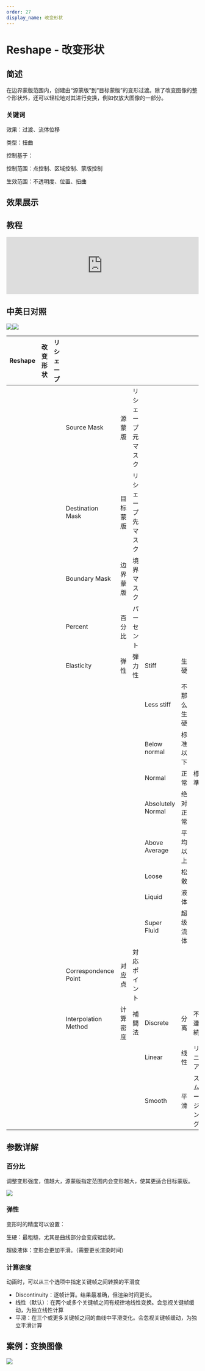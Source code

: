 ```yaml
---
order: 27
display_name: 改变形状
---
```


# Reshape - 改变形状

## 简述

在边界蒙版范围内，创建由“源蒙版”到“目标蒙版”的变形过渡。除了改变图像的整个形状外，还可以轻松地对其进行变换，例如仅放大图像的一部分。

### 关键词

效果：过渡、流体位移

类型：扭曲

控制基于：

控制范围：点控制、区域控制、蒙版控制

生效范围：不透明度、位置、扭曲

## 效果展示

## 教程

<iframe src="https://player.bilibili.com/player.html?bvid=BV1e34y1X7Vj&page=84&high_quality=1" width="100%" allowfullscreen="allowfullscreen" frameborder="0"></iframe>

## 中英日对照

![](https://mir.yuelili.com/user/AE/effects/AE-Effects-Distort-Reshap.png)![](https://mir.yuelili.com/user/AE/effects/AE-Effects-Distort-Reshap_cn.png)

| Reshape | 改变形状 | リシェープ |                      |          |                    |                   |            |              |
| ------- | -------- | ---------- | -------------------- | -------- | ------------------ | ----------------- | ---------- | ------------ |
|         |          |            | Source Mask          | 源蒙版   | リシェープ元マスク |                   |            |              |
|         |          |            | Destination Mask     | 目标蒙版 | リシェープ先マスク |                   |            |              |
|         |          |            | Boundary Mask        | 边界蒙版 | 境界マスク         |                   |            |              |
|         |          |            | Percent              | 百分比   | パーセント         |                   |            |              |
|         |          |            | Elasticity           | 弹性     | 弾力性             | Stiff             | 生硬       |              |
|         |          |            |                      |          |                    | Less stiff        | 不那么生硬 |              |
|         |          |            |                      |          |                    | Below normal      | 标准以下   |              |
|         |          |            |                      |          |                    | Normal            | 正常       | 標準         |
|         |          |            |                      |          |                    | Absolutely Normal | 绝对正常   |              |
|         |          |            |                      |          |                    | Above Average     | 平均以上   |              |
|         |          |            |                      |          |                    | Loose             | 松散       |              |
|         |          |            |                      |          |                    | Liquid            | 液体       |              |
|         |          |            |                      |          |                    | Super Fluid       | 超级流体   |              |
|         |          |            | Correspondence Point | 对应点   | 対応ポイント       |                   |            |              |
|         |          |            | Interpolation Method | 计算密度 | 補間法             | Discrete          | 分离       | 不連続       |
|         |          |            |                      |          |                    | Linear            | 线性       | リニア       |
|         |          |            |                      |          |                    | Smooth            | 平滑       | スムージング |

## 参数详解

### 百分比

调整变形强度，值越大，源蒙版指定范围内会变形越大，使其更适合目标蒙版。

![](https://cdn.yuelili.com/20211225013424.png)

### 弹性

变形时的精度可以设置：

生硬：最粗糙，尤其是曲线部分会变成锯齿状。

超级液体：变形会更加平滑。（需要更长渲染时间）

### 计算密度

动画时，可以从三个选项中指定关键帧之间转换的平滑度

- Discontinuity：逐帧计算。结果最准确，但渲染时间更长。
- 线性（默认）：在两个或多个关键帧之间有规律地线性变换。会忽视关键帧缓动，为独立线性计算
- 平滑：在三个或更多关键帧之间的曲线中平滑变化。会忽视关键帧缓动，为独立平滑计算

## 案例：变换图像

![](https://cdn.yuelili.com/20211225013815.gif)
